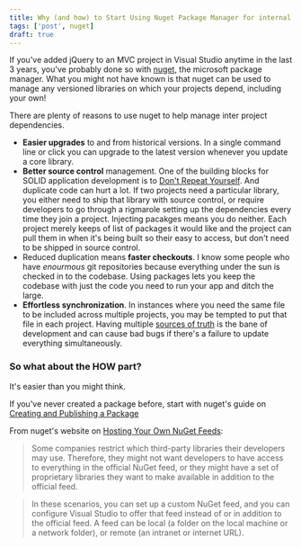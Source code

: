 ```yaml
---
title: Why (and how) to Start Using Nuget Package Manager for internal libraries today
tags: ['post', nuget]
draft: true
---
```


If you've added jQuery to an MVC project in Visual Studio anytime in the last 3 years, you've probably done so with [nuget][nuget], the microsoft package manager.  What you might not have known is that nuget can be used to manage any versioned libraries on which your projects depend, including your own!

There are plenty of reasons to use nuget to help manage inter project dependencies.

* **Easier upgrades** to and from historical versions.  In a single command line or click you can upgrade to the latest version whenever you update a core library.
* **Better source control** management.  One of the building blocks for SOLID application development is to [Don't Repeat Yourself][dry].  And duplicate code can hurt a lot.  If two projects need a particular library, you either need to ship that library with source control, or require developers to go through a rigmarole setting up the dependencies every time they join a project.  Injecting pacakges means you do neither.  Each project merely keeps of list of packages it would like and the project can pull them in when it's being built so their easy to access, but don't need to be shipped in source control.
* Reduced duplication means **faster checkouts**.  I know some people who have *enourmous* git repositories because everything under the sun is checked in to the codebase.  Using packages lets you keep the codebase with just the code you need to run your app and ditch the large.
* **Effortless synchronization**.  In instances where you need the same file to be included across multiple projects, you may be tempted to put that file in each project.  Having multiple [sources of truth][sot] is the bane of development and can cause bad bugs if there's a failure to update everything simultaneously.

### So what about the HOW part?

It's easier than you might think.

If you've never created a package before, start with nuget's guide on [Creating and Publishing a Package][nuget create]




From nuget's website on [Hosting Your Own NuGet Feeds][nuget feed]:


> Some companies restrict which third-party libraries their developers may use. Therefore, they might not want developers to have access to everything in the official NuGet feed, or they might have a set of proprietary libraries they want to make available in addition to the official feed.

> In these scenarios, you can set up a custom NuGet feed, and you can configure Visual Studio to offer that feed instead of or in addition to the official feed. A feed can be local (a folder on the local machine or a network folder), or remote (an intranet or internet URL).


[nuget]: https://www.nuget.org/
[nuget feed]: https://docs.nuget.org/create/hosting-your-own-nuget-feeds
[nuget create]: https://docs.nuget.org/create/creating-and-publishing-a-package

[dry]: http://en.wikipedia.org/wiki/Don't_repeat_yourself "DRY"
[sot]: http://en.wikipedia.org/wiki/Single_Source_of_Truth "SSOT"
